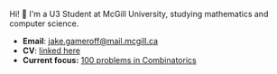 Hi! 👋 I'm a U3 Student at McGill University, studying mathematics and computer science.
- **Email**: jake.gameroff@mail.mcgill.ca
- **CV**: [linked here](https://github.com/jakegameroff/CV/blob/main/cv.pdf)
- **Current focus:** [100 problems in Combinatorics](https://github.com/jakegameroff/CombinatoricsProblems/blob/main/main.pdf)
